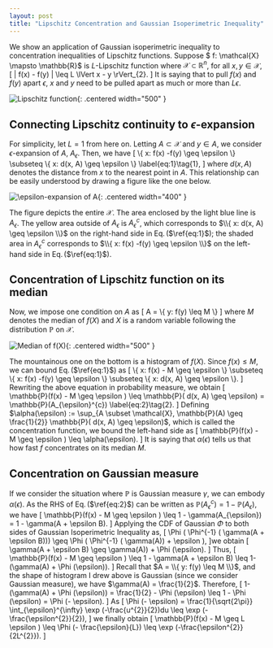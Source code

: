 ```yaml
---
layout: post
title: "Lipschitz Concentration and Gaussian Isoperimetric Inequality"
---
```

We show an application of Gaussian isoperimetric inequality to concentration inequalities of Lipschitz functions.
Suppose $ f: \mathcal{X} \mapsto \mathbb{R}$ is $L$-Lipschitz function where $\mathcal{X} \subset \mathbb{R}^n$,
for all $x,y \in \mathcal{X}$,
\[
    \| f(x) - f(y) \| \leq L \lVert x - y \rVert_{2}.
\]
It is saying that to pull $f(x)$ and $f(y)$ apart $\epsilon$, $x$ and $y$ need to be pulled apart as much or more than $L \epsilon$.

![Lipschitz function]({{site.baseurl}}/img/GII/fig_lipschitz.png){: .centered width="500" }

## Connecting Lipschitz continuity to $\epsilon$-expansion
For simplicity, let $L=1$ from here on.
Letting $A \subset \mathcal{X}$ and $y \in A$, we consider $\epsilon$-expansion of $A$, $A_{\epsilon}$.
Then, we have 
\[
     \\{ x: f(x) -f(y) \geq \epsilon  \\} \subseteq \\{ x: d(x, A) \geq \epsilon \\} \label{eq:1}\tag{1},
\]
where $d(x,A)$ denotes the distance from $x$ to the nearest point in $A$.
This relationship can be easily understood by drawing a figure like the one below.

![$\epsilon$-expansion of $A$]({{site.baseurl}}/img/GII/fig_a_ep.png){: .centered width="400" }

The figure depicts the entire $\mathcal{X}$.
The area enclosed by the light blue line is $A_{\epsilon}$.
The yellow area outside of $A_{\epsilon}$ is $A_{\epsilon}^{c}$,
which corresponds to $\\{ x: d(x, A) \geq \epsilon \\}$ on the right-hand side in Eq.$\,$($\ref{eq:1}$);
the shaded area in $A_{\epsilon}^{c}$ corresponds to $\\{ x: f(x) -f(y) \geq \epsilon \\}$ on the left-hand side in Eq.$\,$($\ref{eq:1}$).

## Concentration of Lipschitz function on its median
Now, we impose one condition on $A$ as
\[
    A = \\{ y: f(y) \leq M \\}
\]
where $M$ denotes the median of $f(X)$ and $X$ is a random variable following the distribution $\mathbb{P}$ on $\mathcal{X}$.

![Median of $f(X)$]({{site.baseurl}}/img/GII/fig_median_f.png){: .centered width="500" }

The mountainous one on the bottom is a histogram of $f(X)$.
Since $f(x) \leq M$, we can bound Eq.$\,$($\ref{eq:1}$) as
\[
     \\{ x: f(x) - M \geq \epsilon  \\} \subseteq \\{ x: f(x) -f(y) \geq \epsilon  \\} \subseteq \\{ x: d(x, A) \geq \epsilon \\}.
\]
Rewriting the above equation in probability measure, we obtain
\[
    \mathbb{P}(f(x) - M \geq \epsilon ) \leq \mathbb{P}( d(x, A) \geq \epsilon) = \mathbb{P}(A_{\epsilon}^{c}) \label{eq:2}\tag{2}.
\]
Defining $\alpha(\epsilon) := \sup_{A \subset \mathcal{X}, \mathbb{P}(A) \geq \frac{1}{2}} \mathbb{P}( d(x, A) \geq \epsilon)$, which is called the concentration function, we bound the left-hand side as
\[
    \mathbb{P}(f(x) - M \geq \epsilon ) \leq \alpha(\epsilon).
\]
It is saying that $\alpha(\epsilon)$ tells us that how fast $f$ concentrates on its median $M$.

## Concentration on Gaussian measure
If we consider the situation where $\mathbb{P}$ is Gaussian measure $\gamma$, we can embody $\alpha(\epsilon)$.
As the RHS of Eq.$\,$($\ref{eq:2}$) can be written as $\mathbb{P}(A_{\epsilon}^{c}) = 1 - \mathbb{P}(A_{\epsilon})$, we have
\[
    \mathbb{P}(f(x) - M \geq \epsilon ) \leq 1 - \gamma(A_{\epsilon}) = 1 - \gamma(A + \epsilon B).
\]
Applying the CDF of Gaussian $\Phi$ to both sides of Gaussian Isoperimetric Inequality as,
\[ 
    \Phi ( \Phi^{-1} ( \gamma(A + \epsilon B))) \geq \Phi ( \Phi^{-1} ( \gamma(A)) + \epsilon ),
\]we obtain
\[
    \gamma(A + \epsilon B) \geq \gamma(A)) + \Phi (\epsilon).
\] 
Thus,
\[
    \mathbb{P}(f(x) - M \geq \epsilon ) \leq 1 - \gamma(A + \epsilon B) \leq 1- (\gamma(A) + \Phi (\epsilon)).
\]
Recall that $A = \\{ y: f(y) \leq M \\}$, and 
the shape of histogram I drew above is Gaussian (since we consider Gaussian measure), we have $\gamma(A) = \frac{1}{2}$.
Therefore,
\[
    1- (\gamma(A) + \Phi (\epsilon)) = \frac{1}{2} - \Phi (\epsilon) \leq 1 - \Phi (\epsilon) = \Phi (- \epsilon).
\]
As 
\[
    \Phi (- \epsilon) = \frac{1}{\sqrt{2\pi}} \int_{\epsilon}^{\infty} \exp (-\frac{u^{2}}{2})du \leq \exp (-\frac{\epsilon^{2}}{2}),
\]
we finally obtain
\[
    \mathbb{P}(f(x) - M \geq L \epsilon ) \leq \Phi (- \frac{\epsilon}{L}) \leq  \exp (-\frac{\epsilon^{2}}{2L^{2}}).
\]
